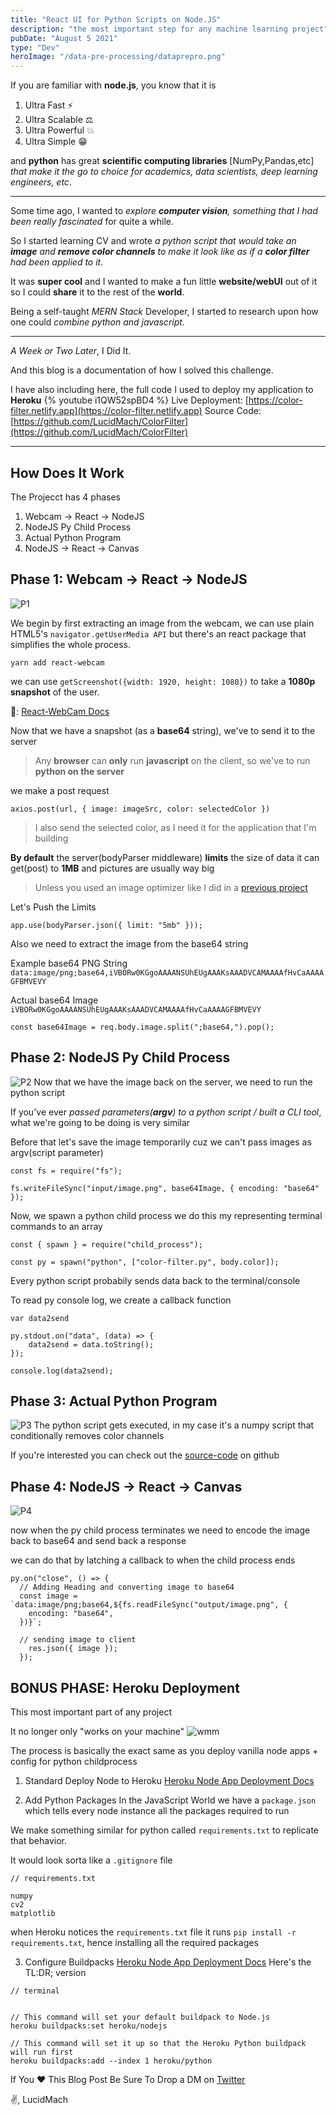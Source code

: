 ```yaml
---
title: "React UI for Python Scripts on Node.JS"
description: "the most important step for any machine learning project"
pubDate: "August 5 2021"
type: "Dev"
heroImage: "/data-pre-processing/dataprepro.png"
---
```


If you are familiar with **node.js**, you know that it is

1. Ultra Fast ⚡
2. Ultra Scalable ⚖️
3. Ultra Powerful 💥
4. Ultra Simple 😁

and **python** has great **scientific computing libraries** [NumPy,Pandas,etc] _that make it the go to choice for academics, data scientists, deep learning engineers, etc_.

<hr/>

Some time ago, I wanted to _explore **computer vision**, something that I had been really fascinated_ for quite a while.

So I started learning CV and wrote _a python script that would take an **image** and **remove color channels** to make it look like as if a **color filter** had been applied to it_.

It was **super cool** and I wanted to make a fun little **website/webUI** out of it so I could **share** it to the rest of the **world**.

Being a self-taught _MERN Stack_ Developer, I started to research upon how one could _combine python and javascript_.

<hr/>

_A Week or Two Later_, I Did It.

And this blog is a documentation of how I solved this challenge.

I have also including here, the full code I used to deploy my application to **Heroku**
{% youtube i1QW52spBD4 %}
Live Deployment: [https://color-filter.netlify.app](https://color-filter.netlify.app)
Source Code: [https://github.com/LucidMach/ColorFilter](https://github.com/LucidMach/ColorFilter)

<hr/>

## How Does It Work

The Projecct has 4 phases

1. Webcam -> React -> NodeJS
2. NodeJS Py Child Process
3. Actual Python Program
4. NodeJS -> React -> Canvas

## Phase 1: Webcam -> React -> NodeJS

![P1](https://dev-to-uploads.s3.amazonaws.com/uploads/articles/8nq96ysu8k82w318mwn9.png)

We begin by first extracting an image from the webcam, we can use plain HTML5's `navigator.getUserMedia API` but there's an react package that simplifies the whole process.

```
yarn add react-webcam
```

we can use `getScreenshot({width: 1920, height: 1080})` to take a **1080p snapshot** of the user.

🔗: [React-WebCam Docs](https://www.npmjs.com/package/react-webcam)

Now that we have a snapshot (as a **base64** string), we've to send it to the server

> Any **browser** can **only** run **javascript** on the client, so we've to run **python on the server**

we make a post request

```
axios.post(url, { image: imageSrc, color: selectedColor })
```

> I also send the selected color, as I need it for the application that I'm building

**By default** the server(bodyParser middleware) **limits** the size of data it can get(post) to **1MB** and pictures are usually way big

> Unless you used an image optimizer like I did in a [previous project](https://github.com/LucidMach/Shrimkage)

Let's Push the Limits

```
app.use(bodyParser.json({ limit: "5mb" }));
```

Also we need to extract the image from the base64 string

Example base64 PNG String
`data:image/png;base64,iVBORw0KGgoAAAANSUhEUgAAAKsAAADVCAMAAAAfHvCaAAAAGFBMVEVY`

Actual base64 Image
`iVBORw0KGgoAAAANSUhEUgAAAKsAAADVCAMAAAAfHvCaAAAAGFBMVEVY`

```
const base64Image = req.body.image.split(";base64,").pop();
```

## Phase 2: NodeJS Py Child Process

![P2](https://dev-to-uploads.s3.amazonaws.com/uploads/articles/0g69527yrxarpuz24uel.png)
Now that we have the image back on the server, we need to run the python script

If you've ever _passed parameters(**argv**) to a python script / built a CLI tool_, what we're going to be doing is very similar

Before that let's save the image temporarily cuz we can't pass images as argv(script parameter)

```
const fs = require("fs");

fs.writeFileSync("input/image.png", base64Image, { encoding: "base64" });
```

Now, we spawn a python child process
we do this my representing terminal commands to an array

```
const { spawn } = require("child_process");

const py = spawn("python", ["color-filter.py", body.color]);
```

Every python script probabily sends data back to the terminal/console

To read py console log, we create a callback function

```
var data2send

py.stdout.on("data", (data) => {
    data2send = data.toString();
});

console.log(data2send);
```

## Phase 3: Actual Python Program

![P3](https://dev-to-uploads.s3.amazonaws.com/uploads/articles/ogbqfc1nxltahppnlmn9.png)
The python script gets executed, in my case it's a numpy script that conditionally removes color channels

If you're interested you can check out the [source-code](https://github.com/LucidMach/ColorFilter) on github

## Phase 4: NodeJS -> React -> Canvas

![P4](https://dev-to-uploads.s3.amazonaws.com/uploads/articles/sizrt30a4f3krm5csl9f.png)

now when the py child process terminates we need to encode the image back to base64 and send back a response

we can do that by latching a callback to when the child process ends

```
py.on("close", () => {
  // Adding Heading and converting image to base64
  const image = `data:image/png;base64,${fs.readFileSync("output/image.png", {
    encoding: "base64",
  })}`;

  // sending image to client
    res.json({ image });
  });
```

## BONUS PHASE: Heroku Deployment

This most important part of any project

It no longer only "works on your machine"
![wmm](https://img.devrant.com/devrant/rant/r_54040_zGEQB.jpg)

The process is basically the exact same as you deploy vanilla node apps + config for python childprocess

1. Standard Deploy Node to Heroku
   [Heroku Node App Deployment Docs](https://devcenter.heroku.com/articles/getting-started-with-nodejs)

2. Add Python Packages
   In the JavaScript World we have a `package.json` which tells every node instance all the packages required to run

We make something similar for python called `requirements.txt` to replicate that behavior.

It would look sorta like a `.gitignore` file

```
// requirements.txt

numpy
cv2
matplotlib
```

when Heroku notices the `requirements.txt` file it runs `pip install -r requirements.txt`, hence installing all the required packages

3. Configure Buildpacks
   [Heroku Node App Deployment Docs](https://devcenter.heroku.com/articles/getting-started-with-nodejs)
   Here's the TL:DR; version

```
// terminal


// This command will set your default buildpack to Node.js
heroku buildpacks:set heroku/nodejs

// This command will set it up so that the Heroku Python buildpack will run first
heroku buildpacks:add --index 1 heroku/python
```

If You ❤️ This Blog Post
Be Sure To Drop a DM on [Twitter](https://twitter.com/lucidmach)

✌️,
LucidMach
